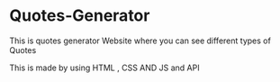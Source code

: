 # Quotes-Generator

This is quotes generator Website where you can see different types of Quotes

This is made by using HTML , CSS AND JS and API
